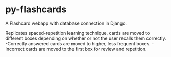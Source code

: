# py-flashcards
A Flashcard webapp with database connection in Django. 

Replicates spaced-repetition learning technique, cards are moved to different boxes depending on whether or not the user recalls them correctly.
-Correctly answered cards are moved to higher, less frequent boxes.
-Incorrect cards are moved to the first box for review and repetition.
